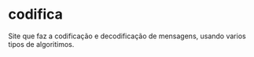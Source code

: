 # codifica
Site que faz a codificação e decodificação de mensagens, usando varios tipos de algoritimos.
